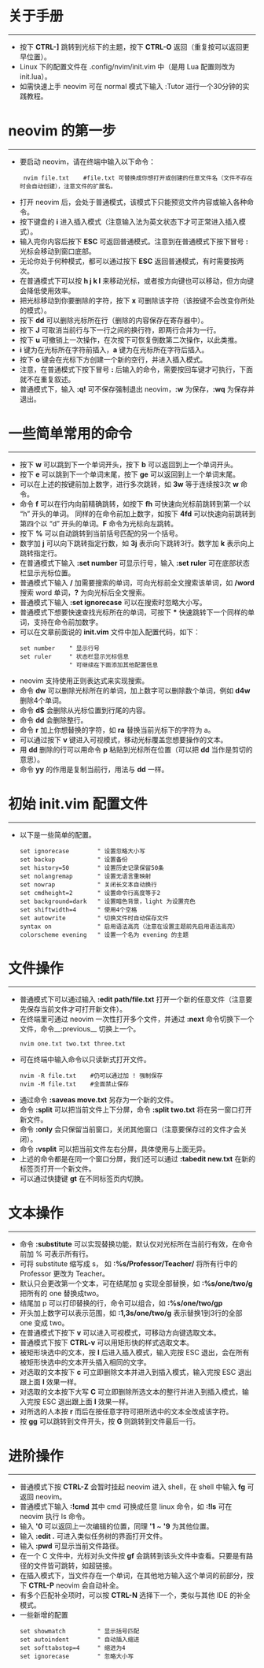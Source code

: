 # 关于手册
---
+ 按下 **CTRL-]** 跳转到光标下的主题，按下 **CTRL-O** 返回（重复按可以返回更早位置）。
+ Linux 下的配置文件在 .config/nvim/init.vim 中（是用 Lua 配置则改为 init.lua）。
+ 如需快速上手 neovim 可在 normal 模式下输入 :Tutor 进行一个30分钟的实践教程。

# neovim 的第一步
---
+ 要启动 neovim，请在终端中输入以下命令：
  ```fish
   nvim file.txt    #file.txt 可替换成你想打开或创建的任意文件名（文件不存在时会自动创建），注意文件的扩展名。
  ```
+ 打开 neovim 后，会处于普通模式，该模式下只能预览文件内容或输入各种命令。
+ 按下键盘的 **i** 进入插入模式（注意输入法为英文状态下才可正常进入插入模式）。
+ 输入完你内容后按下 **ESC** 可返回普通模式。注意到在普通模式下按下冒号 **:** 光标会移动到窗口底部。
+ 无论你处于何种模式，都可以通过按下 **ESC** 返回普通模式，有时需要按两次。
+ 在普通模式下可以按 **h j k l** 来移动光标，或者按方向键也可以移动，但方向键会降低使用效率。
+ 把光标移动到你要删除的字符，按下 **x** 可删除该字符（该按键不会改变你所处的模式）。
+ 按下 **dd** 可以删除光标所在行（删除的内容保存在寄存器中）。
+ 按下 **J** 可取消当前行与下一行之间的换行符，即两行合并为一行。
+ 按下 **u** 可撤销上一次操作，在次按下可恢复倒数第二次操作，以此类推。
+ **i** 键为在光标所在字符前插入，**a** 键为在光标所在字符后插入。
+ 按下 **o** 键会在光标下方创建一个新的空行，并进入插入模式。
+ 注意，在普通模式下按下冒号 **:** 后输入的命令，需要按回车键才可执行，下面就不在重复叙述。
+ 普通模式下，输入 **:q!** 可不保存强制退出 neovim，**:w** 为保存，**:wq** 为保存并退出。

# 一些简单常用的命令
---
+ 按下 **w** 可以跳到下一个单词开头，按下 **b** 可以返回到上一个单词开头。
+ 按下 **e** 可以跳到下一个单词末尾，按下 **ge** 可以返回到上一个单词末尾。
+ 可以在上述的按键前加上数字，进行多次跳转，如 **3w** 等于连续按3次 **w** 命令。
+ 命令 **f** 可以在行内向前精确跳转，如按下 **fh** 可快速向光标前跳转到第一个以 “h” 开头的单词。
  同样的在命令前加上数字，如按下 **4fd** 可以快速向前跳转到第四个以 “d” 开头的单词。**F** 命令为光标向左跳转。
+ 按下 **%** 可以自动跳转到当前括号匹配的另一个括号。
+ 数字加 **j** 可以向下跳转指定行数，如 **3j** 表示向下跳转3行。数字加 **k** 表示向上跳转指定行。
+ 在普通模式下输入 **:set number** 可显示行号，输入 **:set ruler** 可在底部状态栏显示光标位置。
+ 普通模式下输入 __/__ 加需要搜索的单词，可向光标前全文搜索该单词，如 __/word__ 搜索 word 单词，__?__ 为向光标后全文搜索。
+ 普通模式下输入 **:set ignorecase** 可以在搜索时忽略大小写。
+ 普通模式下想要快速查找光标所在的单词，可按下 __*__ 快速跳转下一个同样的单词，支持在命令前加数字。
+ 可以在文章前面说的 **init.vim** 文件中加入配置代码，如下：
  ```vim
  set number    " 显示行号
  set ruler     " 状态栏显示光标信息
                " 可继续在下面添加其他配置信息
  ```
+ neovim 支持使用正则表达式来实现搜索。
+ 命令 **dw** 可以删除光标所在的单词，加上数字可以删除数个单词，例如 **d4w** 删除4个单词。
+ 命令 **d$** 会删除从光标位置到行尾的内容。
+ 命令 **dd** 会删除整行。
+ 命令 **r** 加上你想替换的字符，如 **ra** 替换当前光标下的字符为 a。
+ 可以通过按下 **v** 键进入可视模式，移动光标覆盖您想要操作的文本。
+ 用 **dd** 删除的行可以用命令 **p** 粘贴到光标所在位置（可以把 **dd** 当作是剪切的意思）。
+ 命令 **yy** 的作用是复制当前行，用法与 **dd** 一样。

# 初始 init.vim 配置文件
---
+ 以下是一些简单的配置。
  ```vim
  set ignorecase        " 设置忽略大小写
  set backup            " 设置备份
  set history=50        " 设置历史记录保留50条
  set nolangremap       " 设置无语言重映射
  set nowrap            " 关闭长文本自动换行
  set cmdheight=2       " 设置命令行高度等于2
  set background=dark   " 设置暗色背景，light 为设置亮色
  set shiftwidth=4      " 使用4个空格
  set autowrite         " 切换文件时自动保存文件
  syntax on             " 启用语法高亮（注意在设置主题前先启用语法高亮）
  colorscheme evening   " 设置一个名为 evening 的主题
  ```

# 文件操作
---
* 普通模式下可以通过输入 **:edit path/file.txt** 打开一个新的任意文件（注意要先保存当前文件才可打开新文件）。
* 在终端里可通过 neovim 一次性打开多个文件，并通过 **:next** 命令切换下一个文件，命令__:previous__ 切换上一个。
  ```fish
  nvim one.txt two.txt three.txt
  ```
+ 可在终端中输入命令以只读新式打开文件。
  ```fish
  nvim -R file.txt    #仍可以通过加 ! 强制保存
  nvim -M file.txt    #全面禁止保存
  ```
+ 通过命令 **:saveas move.txt** 另存为一个新的文件。
+ 命令 **:split** 可以把当前文件上下分屏，命令 **:split two.txt** 将在另一窗口打开新文件。
+ 命令 **:only** 会只保留当前窗口，关闭其他窗口（注意要保存过的文件才会关闭）。
+ 命令 **:vsplit** 可以把当前文件左右分屏，具体使用与上面无异。
+ 上述的命令都是在同一个窗口分屏，我们还可以通过 **:tabedit new.txt** 在新的标签页打开一个新文件。
+ 可以通过快捷键 **gt** 在不同标签页内切换。

# 文本操作
---
+ 命令 **:substitute** 可以实现替换功能，默认仅对光标所在当前行有效，在命令前加 % 可表示所有行。
+ 可将 substitute 缩写成 s， 如 **:%s/Professor/Teacher/** 将所有行中的 Professor 更改为 Teacher。
+ 默认只会更改第一个文本，可在结尾加 g 实现全部替换，如 **:%s/one/two/g** 把所有的 one 替换成two。
+ 结尾加 p 可以打印替换的行，命令可以组合，如 **:%s/one/two/gp**
+ 开头加上数字可以表示范围，如 **:1,3s/one/two/g** 表示替换1到3行的全部 one 变成 two。
+ 在普通模式下按下 **v** 可以进入可视模式，可移动方向键选取文本。
+ 普通模式下按下 **CTRL-v** 可以用矩形快的样式选取文本。
+ 被矩形块选中的文本，按 **I** 后进入插入模式，输入完按 ESC 退出，会在所有被矩形快选中的文本开头插入相同的文字。
+ 对选取的文本按下 **c** 可立即删除文本并进入到插入模式，输入完按 ESC 退出跟上面 **I** 效果一样。
+ 对选取的文本按下大写 **C** 可立即删除所选文本的整行并进入到插入模式，输入完按 ESC 退出跟上面 **I** 效果一样。
+ 对所选的人本按 **r** 而后在按任意字符可把所选中的文本全改成该字符。
+ 按 **gg** 可以跳转到文件开头，按 **G** 则跳转到文件最后一行。

# 进阶操作
---
+ 普通模式下按 **CTRL-Z** 会暂时挂起 neovim 进入 shell，在 shell 中输入 **fg** 可返回 neovim。
+ 普通模式下输入 **:!cmd** 其中 cmd 可换成任意 linux 命令，如 **:!ls** 可在 neovim 执行 ls 命令。
+ 输入 **'0** 可以返回上一次编辑的位置，同理 **'1** ~ **'9** 为其他位置。
+ 输入 __:edit .__ 可进入类似任务树的界面打开文件。
+ 输入 __:pwd__ 可显示当前文件路径。
+ 在一个 C 文件中，光标对头文件按 **gf** 会跳转到该头文件中查看。只要是有路径的文件皆可跳转，如超链接。
+ 在插入模式下，当文件存在一个单词，在其他地方输入这个单词的前部分，按下 **CTRL-P** neovim 会自动补全。
+ 有多个匹配补全项时，可以按 **CTRL-N** 选择下一个，类似与其他 IDE 的补全模式。
+ 一些新增的配置
  ```vim
  set showmatch         " 显示括号匹配
  set autoindent        " 自动插入缩进
  set softtabstop=4     " 缩进为4
  set ignorecase        " 忽略大小写
  ```









